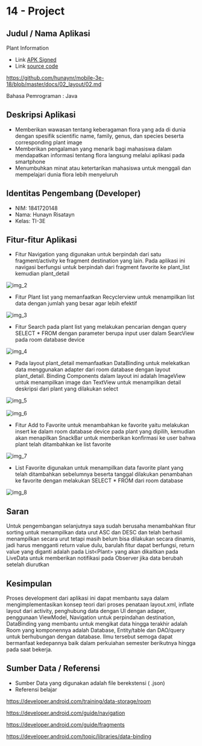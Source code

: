 # 14 - Project

## Judul / Nama Aplikasi

Plant Information

- Link [APK Signed](https://github.com/hunaynr/mobile-3e-18/blob/master/docs/14_project/release/Plant.apk)
- Link [source code](https://github.com/hunaynr/mobile-3e-18/tree/master/src/14_project)

https://github.com/hunaynr/mobile-3e-18/blob/master/docs/02_layout/02.md

Bahasa Pemrograman : Java

## Deskripsi Aplikasi

- Memberikan wawasan tentang keberagaman flora yang ada di dunia dengan spesifik scientific name, family, genus, dan species beserta corresponding plant image
- Memberikan pengalaman yang menarik bagi mahasiswa dalam mendapatkan informasi tentang flora langsung melalui aplikasi pada smartphone
- Menumbuhkan minat atau ketertarikan mahasiswa untuk menggali dan mempelajari dunia flora lebih menyeluruh

## Identitas Pengembang (Developer)

- NIM: 1841720148
- Nama: Hunayn Risatayn
- Kelas: TI-3E

## Fitur-fitur Aplikasi

- Fitur Navigation yang digunakan untuk berpindah dari satu fragment/activity ke fragment destination yang lain. Pada aplikasi ini navigasi berfungsi untuk berpindah dari fragment favorite ke plant_list kemudian plant_detail<br>

![img_2](img/img_2.PNG)<br>

- Fitur Plant list yang memanfaatkan Recyclerview untuk menampilkan list data dengan jumlah yang besar agar lebih efektif<br>

![img_3](img/img_3.PNG)<br>

- Fitur Search pada plant list yang melakukan pencarian dengan query SELECT * FROM dengan parameter berupa input user dalam SearcView pada room database device<br>

![img_4](img/img_4.PNG)<br>

- Pada layout plant_detail memanfaatkan DataBinding untuk melekatkan data menggunakan adapter dari room database dengan layout plant_detail. Binding Components dalam layout ini adalah ImageView untuk menampilkan image dan TextView untuk menampilkan detail deskripsi dari plant yang dilakukan select<br>

![img_5](img/img_5.PNG)<br><br>
![img_6](img/img_6.PNG)<br>

- Fitur Add to Favorite untuk menambahkan ke favorite yaitu melakukan insert ke dalam room database device pada plant yang dipilih, kemudian akan menapilkan SnackBar untuk memberikan konfirmasi ke user bahwa plant telah ditambahkan ke list favorite<br>

![img_7](img/img_7.PNG)<br>

- List Favorite digunakan untuk menampilkan data favorite plant yang telah ditambahkan sebelumnya beserta tanggal dilakukan penambahan ke favorite dengan melakukan SELECT * FROM dari room database

![img_8](img/img_8.PNG)<br>

## Saran

Untuk pengembangan selanjutnya saya sudah berusaha menambahkan fitur sorting untuk menampilkan data urut ASC dan DESC dan telah berhasil menampilkan secara urut tetapi masih belum bisa dilakukan secara dinamis, jadi harus mengganti return value dulu, barulah fitur dapat berfungsi, return value yang diganti adalah pada List\<Plant\> yang akan dikaitkan pada LiveData untuk memberikan notifikasi pada Observer jika data berubah setelah diurutkan<br>

## Kesimpulan

Proses development dari aplikasi ini dapat membantu saya dalam mengimplementasikan konsep teori dari proses penataan layout.xml, inflate layout dari activity, penghubung data dengan UI dengan adaper, penggunaan ViewModel, Navigation untuk perpindahan destination, DataBinding yang membantu untuk mengikat data hingga terakhir adalah Room yang komponennya adalah Database, Entity/table dan DAO/query untuk berhubungan dengan database. Ilmu tersebut semoga dapat bermanfaat kedepannya baik dalam perkuiahan semester berikutnya hingga pada saat bekerja.<br>

## Sumber Data / Referensi 

- Sumber Data yang digunakan adalah file berekstensi ( .json)
- Referensi belajar

https://developer.android.com/training/data-storage/room <br>

https://developer.android.com/guide/navigation <br>

https://developer.android.com/guide/fragments <br>

https://developer.android.com/topic/libraries/data-binding <br>
